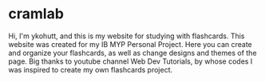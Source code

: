 # cramlab
Hi, I'm ykohutt, and this is my website for studying with flashcards. This website was created for my IB MYP Personal Project.
Here you can create and organize your flashcards, as well as change designs and themes of the page.
Big thanks to youtube channel Web Dev Tutorials, by whose codes I was inspired to create my own flashcards project.
